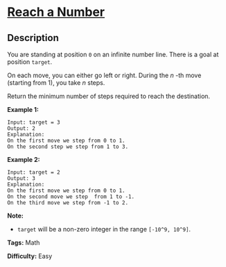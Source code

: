 # [Reach a Number][title]

## Description

You are standing at position `0` on an infinite number line. There is a goal
at position `target`.

On each move, you can either go left or right. During the _n_ -th move
(starting from 1), you take _n_ steps.

Return the minimum number of steps required to reach the destination.

**Example 1:**  

```
Input: target = 3
Output: 2
Explanation:
On the first move we step from 0 to 1.
On the second step we step from 1 to 3.
```

**Example 2:**  

```
Input: target = 2
Output: 3
Explanation:
On the first move we step from 0 to 1.
On the second move we step  from 1 to -1.
On the third move we step from -1 to 2.
```

**Note:**  

* `target` will be a non-zero integer in the range `[-10^9, 10^9]`.

**Tags:** Math

**Difficulty:** Easy

[title]: https://leetcode.com/problems/reach-a-number
